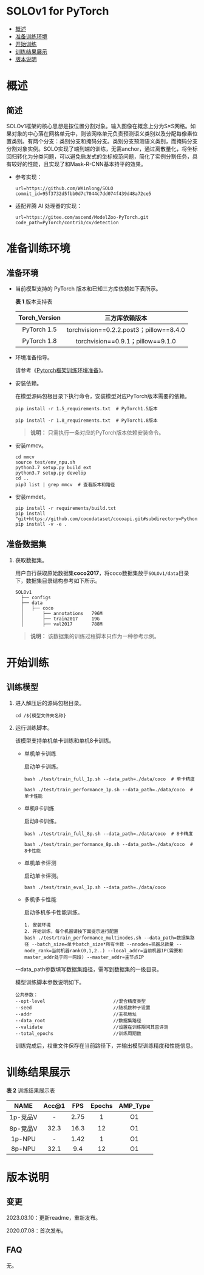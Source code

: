 # SOLOv1 for PyTorch

-   [概述](概述.md)
-   [准备训练环境](准备训练环境.md)
-   [开始训练](开始训练.md)
-   [训练结果展示](训练结果展示.md)
-   [版本说明](版本说明.md)



# 概述

## 简述

SOLOv1框架的核心思想是按位置分割对象。输入图像在概念上分为S×S网格。如果对象的中心落在网格单元中，则该网格单元负责预测语义类别以及分配每像素位置类别。有两个分支：类别分支和掩码分支。类别分支预测语义类别，而掩码分支分割对象实例。SOLO实现了端到端的训练，无需anchor，通过离散量化，将坐标回归转化为分类问题，可以避免启发式的坐标规范问题，简化了实例分割任务，具有较好的性能，且实现了和Mask-R-CNN基本持平的效果。

- 参考实现：

  ```
  url=https://github.com/WXinlong/SOLO
  commit_id=95f3732d5fbb0d7c7044c7dd074f439d48a72ce5
  ```

- 适配昇腾 AI 处理器的实现：

  ```
  url=https://gitee.com/ascend/ModelZoo-PyTorch.git
  code_path=PyTorch/contrib/cv/detection
  ```

# 准备训练环境

## 准备环境

- 当前模型支持的 PyTorch 版本和已知三方库依赖如下表所示。

  **表 1**  版本支持表

  | Torch_Version      | 三方库依赖版本                                 |
  | :--------: | :----------------------------------------------------------: |
  | PyTorch 1.5 | torchvision==0.2.2.post3；pillow==8.4.0 |
  | PyTorch 1.8 | torchvision==0.9.1；pillow==9.1.0 |
  
- 环境准备指导。

  请参考《[Pytorch框架训练环境准备](https://www.hiascend.com/document/detail/zh/ModelZoo/pytorchframework/ptes)》。
  
- 安装依赖。

  在模型源码包根目录下执行命令，安装模型对应PyTorch版本需要的依赖。
  
  ```
  pip install -r 1.5_requirements.txt  # PyTorch1.5版本
  
  pip install -r 1.8_requirements.txt  # PyTorch1.8版本
  ```
  
  > **说明：** 
  >只需执行一条对应的PyTorch版本依赖安装命令。

- 安装mmcv。
  
  ```
  cd mmcv
  source test/env_npu.sh  
  python3.7 setup.py build_ext
  python3.7 setup.py develop
  cd ..
  pip3 list | grep mmcv  # 查看版本和路径
  ```

- 安装mmdet。

   ```
  pip install -r requirements/build.txt
  pip install "git+https://github.com/cocodataset/cocoapi.git#subdirectory=PythonAPI"
  pip install -v -e .
  ```


## 准备数据集

1. 获取数据集。

   用户自行获取原始数据集**coco2017**，将coco数据集放于`SOLOv1/data`目录下，数据集目录结构参考如下所示。

   ```
   SOLOv1
     ├── configs
     ├── data
     │   ├── coco
     │       ├── annotations   796M
     │       ├── train2017     19G
     │       ├── val2017       788M            
   ```
   
   > **说明：** 
   >该数据集的训练过程脚本只作为一种参考示例。


# 开始训练

## 训练模型

1. 进入解压后的源码包根目录。

   ```
   cd /${模型文件夹名称} 
   ```

2. 运行训练脚本。

   该模型支持单机单卡训练和单机8卡训练。

   - 单机单卡训练

     启动单卡训练。

     ```
     bash ./test/train_full_1p.sh --data_path=./data/coco  # 单卡精度
     
     bash ./test/train_performance_1p.sh --data_path=./data/coco  # 单卡性能
     ```

   - 单机8卡训练

     启动8卡训练。

     ```
     bash ./test/train_full_8p.sh --data_path=./data/coco  # 8卡精度
     
     bash ./test/train_performance_8p.sh --data_path=./data/coco  # 8卡性能
     ```

   - 单机单卡评测

     启动单卡评测。

     ```
     bash ./test/train_eval_1p.sh --data_path=./data/coco
     ```

   - 多机多卡性能

     启动多机多卡性能训练。

     ```
     1. 安装环境
     2. 开始训练，每个机器请按下面提示进行配置
     bash ./test/train_performance_multinodes.sh --data_path=数据集路径 --batch_size=单卡batch_size*所有卡数 --nnodes=机器总数量 --node_rank=当前机器rank(0,1,2..) --local_addr=当前机器IP(需要和master_addr处于同一网段) --master_addr=主节点IP
     ```

   --data_path参数填写数据集路径，需写到数据集的一级目录。

   模型训练脚本参数说明如下。

   ```
   公共参数：
   --opt-level                         //混合精度类型
   --seed                              //随机数种子设置
   --addr                              //主机地址
   --data_root                         //数据集路径  
   --validate                          //设置在训练期间其否评测
   --total_epochs                      //训练周期数
   ```

   训练完成后，权重文件保存在当前路径下，并输出模型训练精度和性能信息。

# 训练结果展示

**表 2**  训练结果展示表

| NAME | Acc@1    | FPS       | Epochs   | AMP_Type |
| :------: | :------:  | :------:     | :-----: | :-----: |
| 1p-竞品V | - | 2.75      | 1        | O1    |
| 8p-竞品V | 32.3     | 16.3      | 12       | O1    |
| 1p-NPU | - | 1.42      | 1        | O1    |
| 8p-NPU | 32.1     | 9.4       | 12       | O1    |

# 版本说明

## 变更

2023.03.10：更新readme，重新发布。

2020.07.08：首次发布。

## FAQ

无。
